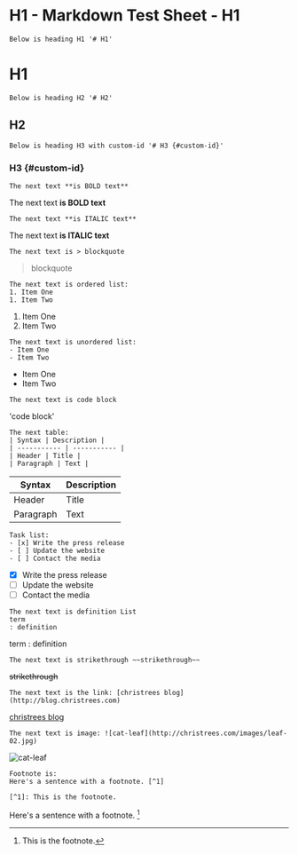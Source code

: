 
# H1 - Markdown Test Sheet - H1

```
Below is heading H1 '# H1'
```
# H1

```
Below is heading H2 '# H2'
```
## H2

```
Below is heading H3 with custom-id '# H3 {#custom-id}'
```
### H3 {#custom-id}

```
The next text **is BOLD text**
```
The next text **is BOLD text**

```
The next text **is ITALIC text**
```
The next text **is ITALIC text**

```
The next text is > blockquote
```
> blockquote

```
The next text is ordered list: 
1. Item One
1. Item Two
```
1. Item One
1. Item Two

```
The next text is unordered list: 
- Item One
- Item Two
```
- Item One
- Item Two

```
The next text is code block
```
'code block'

```
The next table: 
| Syntax | Description |
| ----------- | ----------- |
| Header | Title |
| Paragraph | Text |
```
| Syntax | Description |
| ----------- | ----------- |
| Header | Title |
| Paragraph | Text |

```
Task list: 
- [x] Write the press release
- [ ] Update the website
- [ ] Contact the media
```
- [x] Write the press release
- [ ] Update the website
- [ ] Contact the media

```
The next text is definition List
term
: definition
```
term
: definition

```
The next text is strikethrough ~~strikethrough~~
```
~~strikethrough~~

```
The next text is the link: [christrees blog](http://blog.christrees.com)
```
[christrees blog](http://blog.christrees.com)

```
The next text is image: ![cat-leaf](http://christrees.com/images/leaf-02.jpg)
```

![cat-leaf](http://christrees.com/images/leaf-02.jpg)

```
Footnote is:
Here's a sentence with a footnote. [^1]

[^1]: This is the footnote.
```
Here's a sentence with a footnote. [^1]

[^1]: This is the footnote.

